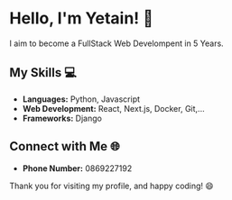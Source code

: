 # Hello, I'm Yetain! 👋

I aim to become a FullStack Web Develompent in 5 Years.

## My Skills 💻

- **Languages:** Python, Javascript
- **Web Development:** React, Next.js, Docker, Git,... 
- **Frameworks:** Django

## Connect with Me 🌐
- **Phone Number:** 0869227192


Thank you for visiting my profile, and happy coding! 😄
